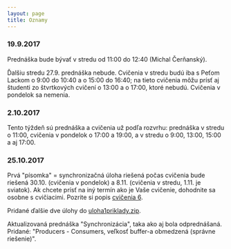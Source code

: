 ```yaml
---
layout: page
title: Oznamy
---
```



### 19.9.2017

Prednáška bude bývať v stredu od 11:00 do 12:40 (Michal Čerňanský).

Ďalšiu stredu 27.9. prednáška nebude. Cvičenia v stredu budú iba s Peťom Lackom o 9:00 do 10:40 a o 15:00 do 16:40; na tieto cvičenia môžu prísť aj študenti zo štvrtkových cvičení o 13:00 a o 17:00, ktoré nebudú. Cvičenia v pondelok sa nemenia.


### 2.10.2017

Tento týždeň sú prednáška a cvičenia už podľa rozvrhu: prednáška v stredu o 11:00, cvičenia v pondelok o 17:00 a 19:00, a v stredu o 9:00, 13:00, 15:00 a aj 17:00.


### 25.10.2017

Prvá "písomka" = synchronizačná úloha riešená počas cvičenia bude riešená 30.10. (cvičenia v pondelok) a 8.11. (cvičenia v stredu, 1.11. je sviatok). Ak chcete prísť na iný termín ako je Vaše cvičenie, dohodnite sa osobne s cvičiacimi. Pozrite si popis [cvičenia 6](labs.html#cvičenie-6).

Pridané ďalšie dve úlohy do [uloha1priklady.zip](labs/uloha1priklady.zip).

Aktualizovaná prednáška "Synchronizácia", taka ako aj bola odprednášaná. Pridané: "Producers - Consumers, veľkosť buffer-a obmedzená (správne riešenie)".




